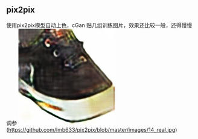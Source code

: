 ## pix2pix
使用pix2pix模型自动上色，cGan
贴几组训练图片，效果还比较一般，还得慢慢调参
![](https://github.com/lmb633/pix2pix/blob/master/images/14.jpg)(https://github.com/lmb633/pix2pix/blob/master/images/14_real.jpg)<br>  
